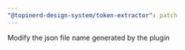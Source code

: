 ```yaml
---
"@topinerd-design-system/token-extractor": patch
---
```


Modify the json file name generated by the plugin
